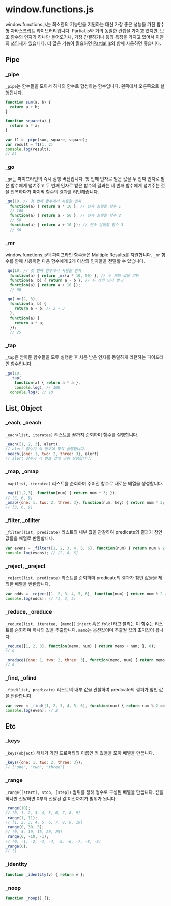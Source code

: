 # window.functions.js
window.functions.js는 최소한의 기능만을 지원하는 대신 가장 좋은 성능을 가진 함수형 자바스크립트 라이브러리입니다. Partial.js와 거의 동일한 컨셉을 가지고 있지만, 보조 함수의 인자가 하나만 들어오거나, 가장 간결하거나 등의 특징을 가지고 있어서 이만의 쓰임새가 있습니다. 더 많은 기능이 필요하면 [Partial.js](https://marpple.github.io/partial.js/)와 함께 사용하면 좋습니다.

## Pipe

### _pipe

`_pipe`는 함수들을 모아서 하나의 함수로 합성하는 함수입니다. 왼쪽에서 오른쪽으로 실행됩니다.

```javascript
function sum(a, b) {
  return a + b;
}

function square(a) {
  return a * a;
}

var f1 = _pipe(sum, square, square);
var result = f1(1, 2)
console.log(result);
// 81
```

### _go

`_go`는 파이프라인의 즉시 실행 버전입니다. 첫 번째 인자로 받은 값을 두 번째 인자로 받은 함수에게 넘겨주고 두 번째 인자로 받은 함수의 결과는 세 번째 함수에게 넘겨주는 것을 반복하다가 마지막 함수의 결과를 리턴해줍니다.

```javascript
_go(10, // 첫 번째 함수에서 사용할 인자
  function(a) { return a * 10 }, // 연속 실행할 함수 1
  // 100
  function(a) { return a - 50 }, // 연속 실행할 함수 2
  // 50
  function(a) { return a + 10 }); // 연속 실행할 함수 3
  // 60
```

### _mr

window.functions.js의 파이프라인 함수들은 Multiple Results를 지원합니다. `_mr` 함수를 함께 사용하면 다음 함수에게 2개 이상의 인자들을 전달할 수 있습니다.

```javascript
_go(10, // 첫 번째 함수에서 사용할 인자
  function(a) { return _mr(a * 10, 50) }, // 두 개의 값을 리턴
  function(a, b) { return a - b }, // 두 개의 인자 받기
  function(a) { return a + 10 });
  // 60

_go(_mr(2, 3),
  function(a, b) {
    return a + b; // 2 + 3
  },
  function(a) {
    return a * a;
  });
  // 25
```

### _tap

`_tap`은 받아둔 함수들을 모두 실행한 후 처음 받은 인자를 동일하게 리턴하는 파이프라인 함수입니다.

```javascript
_go(10,
  _tap(
    function(a) { return a * a },
    console.log), // 100
  console.log); // 10
```

## List, Object

### _each, _oeach
`_each(list, iteratee)` 리스트를 끝까지 순회하며 함수를 실행합니다.
```javascript
_each([1, 2, 3], alert);
// alert 함수가 각 번호에 맞춰 실행됩니다.
_oeach({one: 1, two: 2, three: 3}, alert)
// alert 함수가 각 번호 값에 맞춰 실행됩니다.
```

### _map, _omap
`_map(list, iteratee)` 리스트를 순회하며 주어진 함수로 새로운 배열을 생성합니다.
```javascript
_map([1,2,3], function(num) { return num * 3; });
// [3, 6, 9]
_omap({one: 1, two: 2, three: 3}, function(num, key) { return num * 3; });
// [3, 6, 9]
```

### _filter, _ofilter
`_filter(list, predicate)` 리스트의 내부 값을 관찰하여 predicate의 결과가 참인 값들을 배열로 반환합니다.
```javascript
var evens = _filter([1, 2, 3, 4, 5, 6], function(num) { return num % 2 == 0; });
console.log(evens); // [2, 4, 6]
```

### _reject, _oreject
`_reject(list, predicate)` 리스트를 순회하며 predicate의 결과가 참인 값들을 제외한 배열을 반환합니다.
```javascript
var odds = _reject([1, 2, 3, 4, 5, 6], function(num) { return num % 2 == 0; });
console.log(odds); // [1, 3, 5]
```

### _reduce, _oreduce
`_reduce(list, iteratee, [memo])` `inject` 혹은 `foldl`라고 불리는 이 함수는 리스트를 순회하며 하나의 값을 추출합니다. `memo`는 옵션값이며 추출될 값의 초기값이 됩니다.
```javascript
_reduce([1, 2, 3], function(memo, num) { return memo + num; }, 0);
// 6

_oreduce({one: 1, two: 2, three: 3}, function(memo, num) { return memo + num; }, 0);
// 6
```

### _find, _ofind
`_find(list, predicate)` 리스트의 내부 값을 관찰하여 predicate의 결과가 참인 값을 반환합니다.
```javascript
var even = _find([1, 2, 3, 4, 5, 6], function(num) { return num % 2 == 0; });
console.log(even); // 2
```

## Etc

### _keys
`_keys(object)` 객체가 가진 프로퍼티의 이름인 키 값들을 모아 배열을 만듭니다.
```javascript
_keys({one: 1, two: 2, three: 3});
// ["one", "two", "three"]
```

### _range
`_range([start], stop, [step])` 범위를 정해 정수로 구성된 배열을 만듭니다. 값을 하나만 전달하면 0부터 전달된 값 이전까지가 범위가 됩니다.
```javascript
_range(10);
// [0, 1, 2, 3, 4, 5, 6, 7, 8, 9]
_range(1, 11);
// [1, 2, 3, 4, 5, 6, 7, 8, 9, 10]
_range(0, 30, 5);
// [0, 5, 10, 15, 20, 25]
_range(0, -10, -1);
// [0, -1, -2, -3, -4, -5, -6, -7, -8, -9]
_range(0);
// []
```

### _identity
```javascript
function _identity(v) { return v };
```

### _noop
```javascript
function _noop() {};
```
